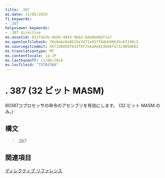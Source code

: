 ```yaml
---
title: .387
ms.date: 11/05/2019
f1_keywords:
- .387
helpviewer_keywords:
- .387 directive
ms.assetid: 031fa63b-4b69-4043-9bb2-8dabbdbbf1a7
ms.openlocfilehash: 78e8a6c8e0b22e7d71e957f9deb99635c6f340c2
ms.sourcegitcommit: 45f1d889df633f0f7e4a8e813b46fa73c9858b81
ms.translationtype: MT
ms.contentlocale: ja-JP
ms.lasthandoff: 11/06/2019
ms.locfileid: "73703366"
---
```

# <a name="387-32-bit-masm"></a>. 387 (32 ビット MASM)

80387コプロセッサの命令のアセンブリを有効にします。 (32 ビット MASM のみ。)

## <a name="syntax"></a>構文

> .387

## <a name="see-also"></a>関連項目

[ディレクティブ リファレンス](../../assembler/masm/directives-reference.md)<br/>